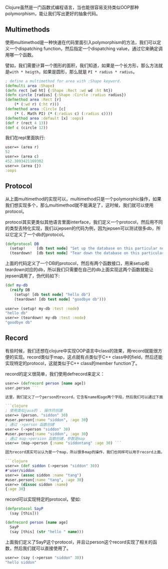 Clojure虽然是一门函数式编程语言，当也能很容易支持类似OOP那种polymorphism，能让我们写出更好的抽象代码。

## Multimethods

使用multimethod是一种快速在代码里面引入polymorphism的方法，我们可以定义一个dispatching function，然后指定一个dispatching value，通过它来确定调用哪一个函数。

譬如，我们需要计算一个图形的面积，我们知道，如果是一个长方形，那么方法就是`with * heigth`，如果是圆形，那么就是 `PI * radius * radius`。

```clojure
; define a multimethod for area with :Shape keyword.
(defmulti area :Shape)
(defn rect [wd ht] {:Shape :Rect :wd wd :ht ht})
(defn circle [radius] {:Shape :Circle :radius radius})
(defmethod area :Rect [r]
    (* (:wd r) (:ht r)))
(defmethod area :Circle [c]
    (* (. Math PI) (* (:radius c) (:radius c))))
(defmethod area :default [x] :oops)
(def r (rect 4 13))
(def c (circle 12))
```

我们在repl里面执行:

```clojure
user=> (area r)
52
user=> (area c)
452.3893421169302
user=> (area {})
:oops
```

## Protocol

从上面multimethod的实现可以，multimethod只是一个polymorphic操作，如果我们想实现多个，那么multimethod就不能满足了，这时候，我们就可以使用protocol。

protocol其实更类似其他语言里面interface，我们定义一个protocol，然后用不同的类型去特化实现，我们以jepsen的代码为例，因为jepsen可以测试很多db，所以它定义了一个db的protocol。

```clojure
(defprotocol DB
  (setup!     [db test node] "Set up the database on this particular node.")
  (teardown!  [db test node] "Tear down the database on this particular node."))
```

上面的代码定义了一个DB的protocol，然后有两个函数接口，用来setup和teardown对应的db，所以我们只需要在自己的db上面实现这两个函数就能让jepsen调用了，伪代码如下:

```clojure
(def my-db 
  (reify DB
    (setup! [db test node] "hello db")
    (teardown! [db test node] "goodbye db")))
    
user=> (setup! my-db :test :node)
"hello db"
user=> (teardown! my-db :test :node)
"goodbye db"
```

## Record

有些时候，我们还想在clojure中实现OOP语言中class的效果，用record就能很方便的实现。record类似于map，这点就有点类似于C++ class中的field，然后还能实现特定的protocol，这就类似于C++ class的member function了。

record的定义很简单，我们使用defrecord来定义：

```clojure
user=> (defrecord person [name age])
user.person ```

这里，我们定义了一个person的record，它含有name和age两个字段，然后我们可以通过下面的方法来具体创建一个person:

```clojure
; 使用类似java的 . 操作符创建
user=> (person. "siddon" 30)
#user.person{:name "siddon", :age 30}
; 通过 ->person 函数创建
user=> (->person "siddon" 30)
#user.person{:name "siddon", :age 30}
; 通过 map->persion 函数创建，参数是map
user=> (map->person {:name "siddontang" :age 30) ```

因为record其实可以认为是一个map，所以很多map的操作，我们也同样可以用于record上面。

```clojure
user=> (def siddon (->person "siddon" 30))
#'user/siddon
user=> (assoc siddon :name "tang")
#user.person{:name "tang", :age 30}
user=> (dissoc siddon :name)
{:age 30}
```

record可以实现特定的protocol，譬如:

```clojure
(defprotocol SayP 
  (say [this]))

(defrecord person [name age]
  SayP
  (say [this] (str "hello " name)))
```

上面我们定义了SayP这个protocol，并且让person这个record实现了相关的函数，然后我们就可以直接使用了。

```clojure
user=> (say (->person "siddon" 30))
"hello siddon"
```